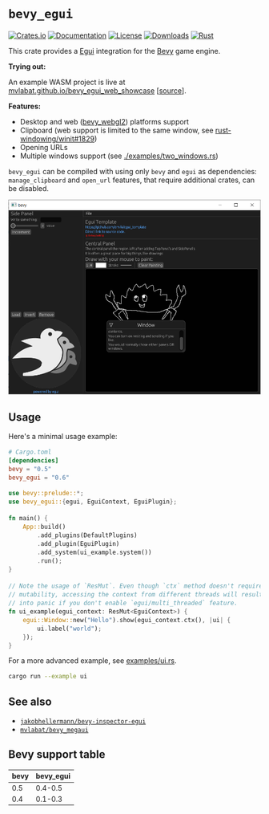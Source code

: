 # `bevy_egui`

[![Crates.io](https://img.shields.io/crates/v/bevy_egui.svg)](https://crates.io/crates/bevy_egui)
[![Documentation](https://docs.rs/bevy_egui/badge.svg)](https://docs.rs/bevy_egui)
[![License](https://img.shields.io/badge/license-MIT-blue.svg)](https://github.com/bevyengine/bevy/blob/master/LICENSE)
[![Downloads](https://img.shields.io/crates/d/bevy_egui.svg)](https://crates.io/crates/bevy_egui)
[![Rust](https://github.com/mvlabat/bevy_egui/workflows/CI/badge.svg)](https://github.com/mvlabat/bevy_egui/actions)

This crate provides a [Egui](https://github.com/emilk/egui) integration for the [Bevy](https://github.com/bevyengine/bevy) game engine.

**Trying out:**

An example WASM project is live at [mvlabat.github.io/bevy_egui_web_showcase](https://mvlabat.github.io/bevy_egui_web_showcase/index.html) [[source](https://github.com/mvlabat/bevy_egui_web_showcase)].

**Features:**
- Desktop and web ([bevy_webgl2](https://github.com/mrk-its/bevy_webgl2)) platforms support
- Clipboard (web support is limited to the same window, see [rust-windowing/winit#1829](https://github.com/rust-windowing/winit/issues/1829))
- Opening URLs
- Multiple windows support (see [./examples/two_windows.rs](./examples/two_windows.rs))

`bevy_egui` can be compiled with using only `bevy` and `egui` as dependencies: `manage_clipboard` and `open_url` features,
that require additional crates, can be disabled.

![bevy_egui](bevy_egui.png)

## Usage

Here's a minimal usage example:
```toml
# Cargo.toml
[dependencies]
bevy = "0.5"
bevy_egui = "0.6"
```

```rust
use bevy::prelude::*;
use bevy_egui::{egui, EguiContext, EguiPlugin};

fn main() {
    App::build()
        .add_plugins(DefaultPlugins)
        .add_plugin(EguiPlugin)
        .add_system(ui_example.system())
        .run();
}

// Note the usage of `ResMut`. Even though `ctx` method doesn't require
// mutability, accessing the context from different threads will result
// into panic if you don't enable `egui/multi_threaded` feature.
fn ui_example(egui_context: ResMut<EguiContext>) {
    egui::Window::new("Hello").show(egui_context.ctx(), |ui| {
        ui.label("world");
    });
}
```

For a more advanced example, see [examples/ui.rs](examples/ui.rs).

```bash
cargo run --example ui
```

## See also

- [`jakobhellermann/bevy-inspector-egui`](https://github.com/jakobhellermann/bevy-inspector-egui)
- [`mvlabat/bevy_megaui`](https://github.com/mvlabat/bevy_megaui)

## Bevy support table

|bevy|bevy_egui|
|---|---|
|0.5|0.4-0.5|
|0.4|0.1-0.3|
